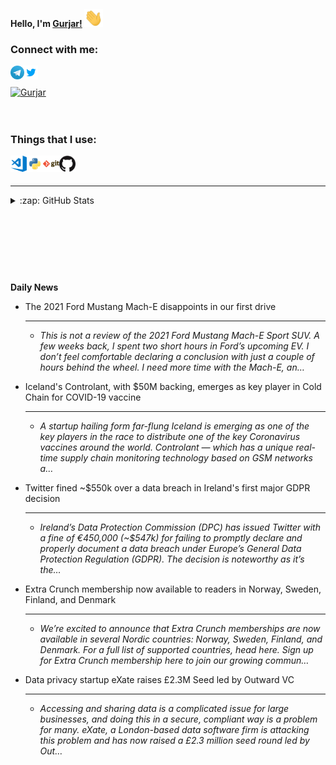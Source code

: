 #### Hello, I'm [Gurjar!](https://GurjarKing.github.io) <img src="https://raw.githubusercontent.com/ABSphreak/ABSphreak/master/gifs/Hi.gif" width="30px"></h2>


### Connect with me:

[<img align="left" alt="Gurjar | Telegram" width="22px" src="https://raw.githubusercontent.com/github/explore/80688e429a7d4ef2fca1e82350fe8e3517d3494d/topics/telegram/telegram.png" />][Telegram]
[<img align="left" alt="Gurjar | Twitter" width="22px" src="https://raw.githubusercontent.com/github/explore/80688e429a7d4ef2fca1e82350fe8e3517d3494d/topics/twitter/twitter.png" />][Twitter]
<br >
<br >
<a href="https://github.com/GurjarKing"><img src="https://komarev.com/ghpvc/?username=GurjarKing" alt="Gurjar" /></a> <br />
<br />
<br />
<!-- <br >

![](https://visitor-badge.glitch.me/badge?page_id=GurjarKing)

<br /> -->

### Things that I use:

[<img align="left" alt="Visual Studio Code" width="26px" src="https://raw.githubusercontent.com/github/explore/80688e429a7d4ef2fca1e82350fe8e3517d3494d/topics/visual-studio-code/visual-studio-code.png" />][VSCode]
[<img align="left" alt="Python" width="26px" src="https://raw.githubusercontent.com/github/explore/80688e429a7d4ef2fca1e82350fe8e3517d3494d/topics/python/python.png" />][Python]
[<img align="left" alt="Git" width="26px" src="https://raw.githubusercontent.com/github/explore/80688e429a7d4ef2fca1e82350fe8e3517d3494d/topics/git/git.png" />][Git]
[<img align="left" alt="GitHub" width="26px" src="https://raw.githubusercontent.com/github/explore/78df643247d429f6cc873026c0622819ad797942/topics/github/github.png" />][Github]

<br />
<br />

---
<details>
  <summary>:zap: GitHub Stats</summary>

<img align="left" alt="Gurjar's Github Stats" src="https://github-readme-stats.vercel.app/api?username=GurjarKing&show_icons=true&hide_border=true&count_private=true&include_all_commit=true&theme=algolia" />

</details>

<!-- ### 🔔 My latest tweet
<a href="https://twitter.com/Gurjar_King43" target="_blank">
	<img src="https://github.com/GurjarKing/GurjarKing/raw/master/tweet.png" width="70%" align="center" alt="Click to view on Twitter" title="My latest tweet, as an image"/>
</a> -->
<br>

<pre>

</pre>

<!-- **Quote of the hour:**

{qoth}

~ {qoth_author}
<pre>

</pre> -->
<br>
<pre>


</pre>
<strong>Daily News</strong>
  
  - The 2021 Ford Mustang Mach-E disappoints in our first drive
     <hr/>
     
      - *This is not a review of the 2021 Ford Mustang Mach-E Sport SUV. A few weeks back, I spent two short hours in Ford’s upcoming EV. I don’t feel comfortable declaring a conclusion with just a couple of hours behind the wheel. I need more time with the Mach-E, an…*
     
  - Iceland's Controlant, with $50M backing, emerges as key player in Cold Chain for COVID-19 vaccine
      <hr/>
      
      - *A startup hailing form far-flung Iceland is emerging as one of the key players in the race to distribute one of the key Coronavirus vaccines around the world. Controlant — which has a unique real-time supply chain monitoring technology based on GSM networks a…*
      
  - Twitter fined ~$550k over a data breach in Ireland's first major GDPR decision
      <hr/>
      
      - *Ireland’s Data Protection Commission (DPC) has issued Twitter with a fine of €450,000 (~$547k) for failing to promptly declare and properly document a data breach under Europe’s General Data Protection Regulation (GDPR). The decision is noteworthy as it’s the…*
      
  - Extra Crunch membership now available to readers in Norway, Sweden, Finland, and Denmark
      <hr/>
      
      - *We’re excited to announce that Extra Crunch memberships are now available in several Nordic countries: Norway, Sweden, Finland, and Denmark. For a full list of supported countries, head here. Sign up for Extra Crunch membership here to join our growing commun…*
       
  - Data privacy startup eXate raises £2.3M Seed led by Outward VC
      <hr/>
       
       - *Accessing and sharing data is a complicated issue for large businesses, and doing this in a secure, compliant way is a problem for many. eXate, a London-based data software firm is attacking this problem and has now raised a £2.3 million seed round led by Out…*
      

<br />

[VSCode]: https://code.visualstudio.com/
[Python]: https://www.python.org/
[Git]: https://git-scm.com/
[Github]: https://github.com/
[Telegram]: https://t.me/Gurjar_King/
[Twitter]: https://twitter.com/Gurjar_King43/
